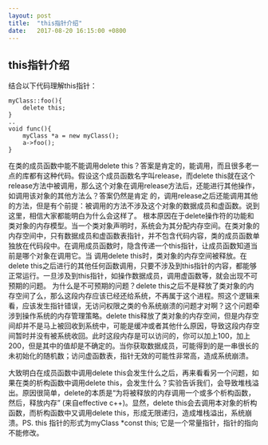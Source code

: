 ```yaml
---
layout: post
title:  "this指针介绍"
date:   2017-08-20 16:15:00 +0800
---
```

**this指针介绍**
--------

结合以下代码理解this指针：
```
myClass::foo(){
    delete this;
}
..
void func(){
    myClass *a = new myClass();
    a->foo();
}
```

在类的成员函数中能不能调用delete this？答案是肯定的，能调用，而且很多老一点的库都有这种代码。假设这个成员函数名字叫release，而delete this就在这个release方法中被调用，那么这个对象在调用release方法后，还能进行其他操作，如调用该对象的其他方法么？答案仍然是肯定 的，调用release之后还能调用其他的方法，但是有个前提：被调用的方法不涉及这个对象的数据成员和虚函数。说到这里，相信大家都能明白为什么会这样了。
根本原因在于delete操作符的功能和类对象的内存模型。当一个类对象声明时，系统会为其分配内存空间。在类对象的内存空间中，只有数据成员和虚函数表指针，并不包含代码内容，类的成员函数单独放在代码段中。在调用成员函数时，隐含传递一个this指针，让成员函数知道当前是哪个对象在调用它。当 调用delete this时，类对象的内存空间被释放。在delete this之后进行的其他任何函数调用，只要不涉及到this指针的内容，都能够正常运行。一旦涉及到this指针，如操作数据成员，调用虚函数等，就会出现不可预期的问题。
为什么是不可预期的问题？delete this之后不是释放了类对象的内存空间了么，那么这段内存应该已经还给系统，不再属于这个进程。照这个逻辑来看，应该发生指针错误，无访问权限之类的令系统崩溃的问题才对啊？这个问题牵涉到操作系统的内存管理策略。delete this释放了类对象的内存空间，但是内存空间却并不是马上被回收到系统中，可能是缓冲或者其他什么原因，导致这段内存空间暂时并没有被系统收回。此时这段内存是可以访问的，你可以加上100，加上200，但是其中的值却是不确定的。当你获取数据成员，可能得到的是一串很长的未初始化的随机数；访问虚函数表，指针无效的可能性非常高，造成系统崩溃。

大致明白在成员函数中调用delete this会发生什么之后，再来看看另一个问题，如果在类的析构函数中调用delete this，会发生什么？实验告诉我们，会导致堆栈溢出。原因很简单，delete的本质是“为将被释放的内存调用一个或多个析构函数，然后，释放内存” (来自effective c++)。显然，delete this会去调用本对象的析构函数，而析构函数中又调用delete this，形成无限递归，造成堆栈溢出，系统崩溃。PS. this 指针的形式为myClass *const this; 它是一个常量指针，指针的指向不能修改。
